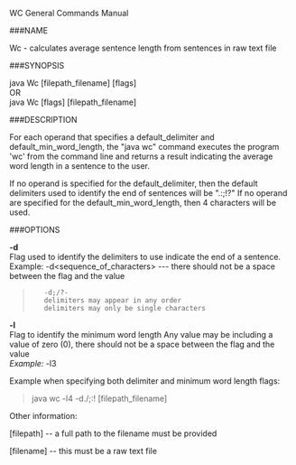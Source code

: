 WC General Commands Manual
 
###NAME  


Wc - calculates average sentence length from sentences in raw text file
 
###SYNOPSIS  


java Wc [filepath_filename] [flags]  
OR  
java Wc [flags] [filepath_filename]

###DESCRIPTION  


For each operand that specifies a default_delimiter and default_min_word_length, the "java wc" command executes the program 'wc' from the command line and returns a result indicating the average word length in a sentence to the user.  


If no operand is specified for the default_delimiter, then the default delimiters 
used to identify the end of sentences will be ".:;!?" If no operand are specified for the default_min_word_length, 
then 4 characters will be used.

###OPTIONS  

**-d**  
Flag used to identify the delimiters to use indicate the end of a sentence.  
Example:  -d<sequence_of_characters>  --- there should not be a space between the flag and the value  
>	     -d;/?-  
>	     delimiters may appear in any order  
>	     delimiters may only be single characters  
	    
**-l**  
Flag to identify the minimum word length 
Any value may be including a value of zero (0), there should not be a space between the flag and the value  
*Example:*  -l3
	     
	     
Example when specifying both delimiter and minimum word length flags:  
>	java wc -l4 -d./;:! [filepath_filename]


Other information:  

[filepath] -- a full path to the filename must be provided  

[filename] -- this must be a raw text file  


	     
	     
